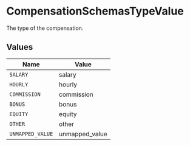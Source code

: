 # CompensationSchemasTypeValue

The type of the compensation.


## Values

| Name             | Value            |
| ---------------- | ---------------- |
| `SALARY`         | salary           |
| `HOURLY`         | hourly           |
| `COMMISSION`     | commission       |
| `BONUS`          | bonus            |
| `EQUITY`         | equity           |
| `OTHER`          | other            |
| `UNMAPPED_VALUE` | unmapped_value   |